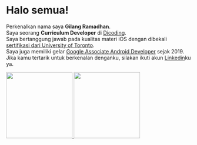# Halo semua! 
Perkenalkan nama saya **Gilang Ramadhan**.\
Saya seorang **Curriculum Developer** di [Dicoding](https://www.dicoding.com/).\
Saya bertanggung jawab pada kualitas materi iOS dengan dibekali [sertifikasi dari University of Toronto](https://www.coursera.org/account/accomplishments/specialization/CLKJD8XBXJ3M).\
Saya juga memiliki gelar [Google Associate Android Developer](https://www.credential.net/h5deoi5h) sejak 2019.\
Jika kamu tertarik untuk berkenalan denganku, silakan ikuti akun [Linkedin](https://www.linkedin.com/in/gilang-adhan/)ku ya.

<p>
<a href="https://github.com/gilangadhan">
  <img height="180em" src="https://github-readme-stats.vercel.app/api?username=gilangadhan&show_icons=true&theme=radical" />
  <img height="180em" src="https://github-readme-stats-eight-theta.vercel.app/api/top-langs/?username=gilangadhan&theme=radical&layout=compact&exclude_lang=java+r" />
</a>
</p>
